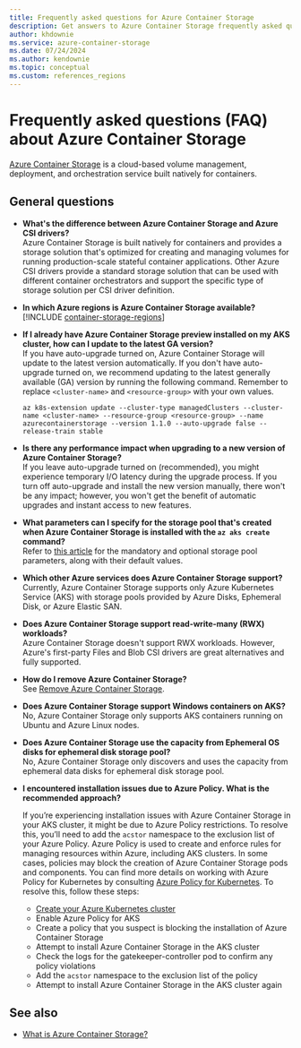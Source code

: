 ```yaml
---
title: Frequently asked questions for Azure Container Storage
description: Get answers to Azure Container Storage frequently asked questions (FAQ).
author: khdownie
ms.service: azure-container-storage
ms.date: 07/24/2024
ms.author: kendownie
ms.topic: conceptual
ms.custom: references_regions
---
```


# Frequently asked questions (FAQ) about Azure Container Storage

[Azure Container Storage](container-storage-introduction.md) is a cloud-based volume management, deployment, and orchestration service built natively for containers.

## General questions

* <a id="azure-container-storage-vs-csi-drivers"></a>
  **What's the difference between Azure Container Storage and Azure CSI drivers?**  
  Azure Container Storage is built natively for containers and provides a storage solution that's optimized for creating and managing volumes for running production-scale stateful container applications. Other Azure CSI drivers provide a standard storage solution that can be used with different container orchestrators and support the specific type of storage solution per CSI driver definition.

* <a id="azure-container-storage-regions"></a>
  **In which Azure regions is Azure Container Storage available?**  
  [!INCLUDE [container-storage-regions](../../../includes/container-storage-regions.md)]

* <a id="azure-container-storage-update"></a>
  **If I already have Azure Container Storage preview installed on my AKS cluster, how can I update to the latest GA version?**  
  If you have auto-upgrade turned on, Azure Container Storage will update to the latest version automatically. If you don't have auto-upgrade turned on, we recommend updating to the latest generally available (GA) version by running the following command. Remember to replace `<cluster-name>` and `<resource-group>` with your own values.

  ```azurecli-interactive
  az k8s-extension update --cluster-type managedClusters --cluster-name <cluster-name> --resource-group <resource-group> --name azurecontainerstorage --version 1.1.0 --auto-upgrade false --release-train stable
  ```

* <a id="azure-container-storage-autoupgrade"></a>
  **Is there any performance impact when upgrading to a new version of Azure Container Storage?**  
  If you leave auto-upgrade turned on (recommended), you might experience temporary I/O latency during the upgrade process. If you turn off auto-upgrade and install the new version manually, there won't be any impact; however, you won't get the benefit of automatic upgrades and instant access to new features.

* <a id="storage-pool-parameters"></a>
  **What parameters can I specify for the storage pool that's created when Azure Container Storage is installed with the `az aks create` command?**  
  Refer to [this article](container-storage-storage-pool-parameters.md) for the mandatory and optional storage pool parameters, along with their default values.

* <a id="azure-container-storage-limitations"></a>
  **Which other Azure services does Azure Container Storage support?**  
  Currently, Azure Container Storage supports only Azure Kubernetes Service (AKS) with storage pools provided by Azure Disks, Ephemeral Disk, or Azure Elastic SAN.

* <a id="azure-container-storage-rwx"></a>
  **Does Azure Container Storage support read-write-many (RWX) workloads?**  
  Azure Container Storage doesn't support RWX workloads. However, Azure's first-party Files and Blob CSI drivers are great alternatives and fully supported.

* <a id="azure-container-storage-remove"></a>
  **How do I remove Azure Container Storage?**  
  See [Remove Azure Container Storage](remove-container-storage.md).

* <a id="azure-container-storage-containeros"></a>
  **Does Azure Container Storage support Windows containers on AKS?**  
  No, Azure Container Storage only supports AKS containers running on Ubuntu and Azure Linux nodes.

* <a id="azure-container-storage-ephemeralosdisk"></a>
  **Does Azure Container Storage use the capacity from Ephemeral OS disks for ephemeral disk storage pool?**  
  No, Azure Container Storage only discovers and uses the capacity from ephemeral data disks for ephemeral disk storage pool.

* <a id="azure-container-storage-installation"></a>
  **I encountered installation issues due to Azure Policy. What is the recommended approach?**
  
  If you’re experiencing installation issues with Azure Container Storage in your AKS cluster, it might be due to Azure Policy restrictions. To resolve this, 
  you’ll need to add the `acstor` namespace to the exclusion list of your Azure Policy. Azure Policy is used to create and enforce rules for managing resources 
  within Azure, including AKS clusters. In some cases, policies may block the creation of Azure Container Storage pods and components. You can find more details 
  on working with Azure Policy for Kubernetes by consulting [Azure Policy for Kubernetes](https://learn.microsoft.com/en-us/azure/governance/policy/concepts/policy-for-kubernetes).
  To resolve this, follow these steps:
   - [Create your Azure Kubernetes cluster](https://learn.microsoft.com/en-us/azure/storage/container-storage/install-container-storage-aks)
   - Enable Azure Policy for AKS
   - Create a policy that you suspect is blocking the installation of Azure Container Storage
   - Attempt to install Azure Container Storage in the AKS cluster
   - Check the logs for the gatekeeper-controller pod to confirm any policy violations
   - Add the `acstor` namespace to the exclusion list of the policy
   - Attempt to install Azure Container Storage in the AKS cluster again
  
## See also

- [What is Azure Container Storage?](container-storage-introduction.md)
